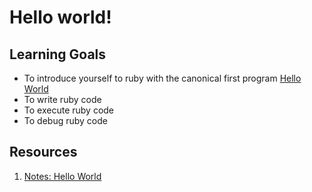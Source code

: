 # Hello world!

## Learning Goals
- To introduce yourself to ruby with the canonical first program [Hello World](https://en.wikipedia.org/wiki/%22Hello,_World!%22_program)
- To write ruby code
- To execute ruby code
- To debug ruby code

## Resources
1. [Notes: Hello World](notes/hello-world.md)
